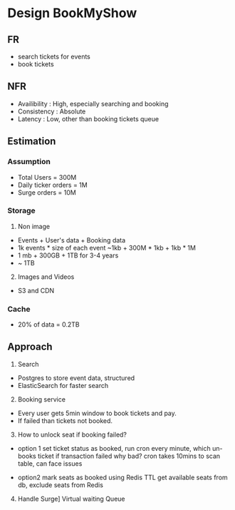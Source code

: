# Design BookMyShow

## FR
- search tickets for events
- book tickets

## NFR
- Availibility : High, especially searching and booking
- Consistency : Absolute
- Latency : Low, other than booking tickets queue

## Estimation
### Assumption
- Total Users = 300M
- Daily ticker orders = 1M
- Surge orders = 10M

### Storage
1. Non image
- Events + User's data + Booking data
- 1k events * size of each event ~1kb + 300M * 1kb + 1kb * 1M
- 1 mb + 300GB + 1TB for 3-4 years
- ~ 1TB
2. Images and Videos
- S3 and CDN

### Cache
- 20% of data = 0.2TB

 ## Approach
 1. Search
- Postgres to store event data, structured
- ElasticSearch for faster search

 2. Booking service
- Every user gets 5min window to book tickets and pay.
- If failed than tickets not booked.

 3. How to unlock seat if booking failed?
- option 1
set ticket status as booked, 
run cron every minute, which un-books ticket if transaction failed
why bad? cron takes 10mins to scan table, can face issues

- option2
mark seats as booked using Redis TTL
get available seats from db, exclude seats from Redis

 4. Handle Surge]
Virtual waiting Queue

